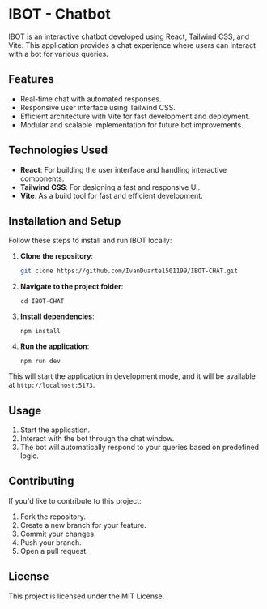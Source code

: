 # IBOT - Chatbot

IBOT is an interactive chatbot developed using React, Tailwind CSS, and Vite. This application provides a chat experience where users can interact with a bot for various queries.

## Features

- Real-time chat with automated responses.
- Responsive user interface using Tailwind CSS.
- Efficient architecture with Vite for fast development and deployment.
- Modular and scalable implementation for future bot improvements.

## Technologies Used

- **React**: For building the user interface and handling interactive components.
- **Tailwind CSS**: For designing a fast and responsive UI.
- **Vite**: As a build tool for fast and efficient development.

## Installation and Setup

Follow these steps to install and run IBOT locally:

1. **Clone the repository**:

   ```bash
   git clone https://github.com/IvanDuarte1501199/IBOT-CHAT.git
    ```

2. **Navigate to the project folder**:
    ```
    cd IBOT-CHAT
    ```

3. **Install dependencies**:
    ```
    npm install
    ```

4. **Run the application**:
    ```
    npm run dev
    ```

This will start the application in development mode, and it will be available at `http://localhost:5173`.

## Usage

1. Start the application.
2. Interact with the bot through the chat window.
3. The bot will automatically respond to your queries based on predefined logic.

## Contributing

If you'd like to contribute to this project:

1. Fork the repository.
2. Create a new branch for your feature.
3. Commit your changes.
4. Push your branch.
5. Open a pull request.

## License

This project is licensed under the MIT License.